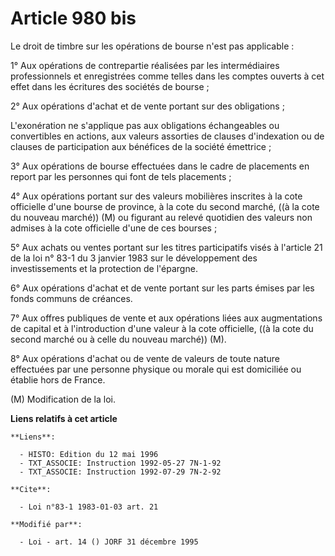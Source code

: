 # Article 980 bis

Le droit de timbre sur les opérations de bourse n'est pas applicable :

1° Aux opérations de contrepartie réalisées par les intermédiaires professionnels et enregistrées comme telles dans les
comptes ouverts à cet effet dans les écritures des sociétés de bourse ;

2° Aux opérations d'achat et de vente portant sur des obligations ;

L'exonération ne s'applique pas aux obligations échangeables ou convertibles en actions, aux valeurs assorties de clauses
d'indexation ou de clauses de participation aux bénéfices de la société émettrice ;

3° Aux opérations de bourse effectuées dans le cadre de placements en report par les personnes qui font de tels placements ;

4° Aux opérations portant sur des valeurs mobilières inscrites à la cote officielle d'une bourse de province, à la cote du
second marché, ((à la cote du nouveau marché)) (M) ou figurant au relevé quotidien des valeurs non admises à la cote
officielle d'une de ces bourses ;

5° Aux achats ou ventes portant sur les titres participatifs visés à l'article 21 de la loi n° 83-1 du 3 janvier 1983 sur le
développement des investissements et la protection de l'épargne.

6° Aux opérations d'achat et de vente portant sur les parts émises par les fonds communs de créances.

7° Aux offres publiques de vente et aux opérations liées aux augmentations de capital et à l'introduction d'une valeur à la
cote officielle, ((à la cote du second marché ou à celle du nouveau marché)) (M).

8° Aux opérations d'achat ou de vente de valeurs de toute nature effectuées par une personne physique ou morale qui est
domiciliée ou établie hors de France.

(M) Modification de la loi.

**Liens relatifs à cet article**

	**Liens**:

	  - HISTO: Edition du 12 mai 1996
	  - TXT_ASSOCIE: Instruction 1992-05-27 7N-1-92
	  - TXT_ASSOCIE: Instruction 1992-07-29 7N-2-92

	**Cite**:

	  - Loi n°83-1 1983-01-03 art. 21

	**Modifié par**:

	  - Loi - art. 14 () JORF 31 décembre 1995
